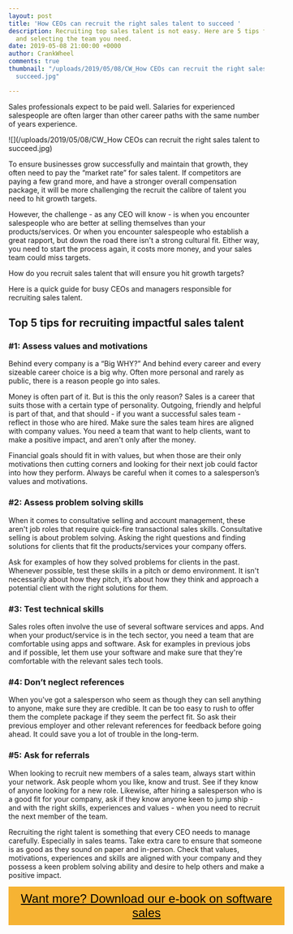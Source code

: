```yaml
---
layout: post
title: 'How CEOs can recruit the right sales talent to succeed '
description: Recruiting top sales talent is not easy. Here are 5 tips for sourcing
  and selecting the team you need.
date: 2019-05-08 21:00:00 +0000
author: CrankWheel
comments: true
thumbnail: "/uploads/2019/05/08/CW_How CEOs can recruit the right sales talent to
  succeed.jpg"

---
```

Sales professionals expect to be paid well. Salaries for experienced salespeople are often larger than other career paths with the same number of years experience.

![](/uploads/2019/05/08/CW_How CEOs can recruit the right sales talent to succeed.jpg)

To ensure businesses grow successfully and maintain that growth, they often need to pay the “market rate” for sales talent. If competitors are paying a few grand more, and have a stronger overall compensation package, it will be more challenging the recruit the calibre of talent you need to hit growth targets.

However, the challenge - as any CEO will know - is when you encounter salespeople who are better at selling themselves than your products/services. Or when you encounter salespeople who establish a great rapport, but down the road there isn't a strong cultural fit. Either way, you need to start the process again, it costs more money, and your sales team could miss targets.

How do you recruit sales talent that will ensure you hit growth targets?

Here is a quick guide for busy CEOs and managers responsible for recruiting sales talent.

## Top 5 tips for recruiting impactful sales talent

### #1: Assess values and motivations

Behind every company is a “Big WHY?” And behind every career and every sizeable career choice is a big why. Often more personal and rarely as public, there is a reason people go into sales.

Money is often part of it. But is this the only reason? Sales is a career that suits those with a certain type of personality. Outgoing, friendly and helpful is part of that, and that should - if you want a successful sales team - reflect in those who are hired. Make sure the sales team hires are aligned with company values. You need a team that want to help clients, want to make a positive impact, and aren't only after the money.

Financial goals should fit in with values, but when those are their only motivations then cutting corners and looking for their next job could factor into how they perform. Always be careful when it comes to a salesperson’s values and motivations.

### #2: Assess problem solving skills

When it comes to consultative selling and account management, these aren't job roles that require quick-fire transactional sales skills. Consultative selling is about problem solving. Asking the right questions and finding solutions for clients that fit the products/services your company offers.

Ask for examples of how they solved problems for clients in the past. Whenever possible, test these skills in a pitch or demo environment. It isn't necessarily about how they pitch, it’s about how they think and approach a potential client with the right solutions for them.

### #3: Test technical skills

Sales roles often involve the use of several software services and apps. And when your product/service is in the tech sector, you need a team that are comfortable using apps and software. Ask for examples in previous jobs and if possible, let them use your software and make sure that they're comfortable with the relevant sales tech tools.

### #4: Don’t neglect references

When you've got a salesperson who seem as though they can sell anything to anyone, make sure they are credible. It can be too easy to rush to offer them the complete package if they seem the perfect fit. So ask their previous employer and other relevant references for feedback before going ahead. It could save you a lot of trouble in the long-term.

### #5: Ask for referrals

When looking to recruit new members of a sales team, always start within your network. Ask people whom you like, know and trust. See if they know of anyone looking for a new role. Likewise, after hiring a salesperson who is a good fit for your company, ask if they know anyone keen to jump ship - and with the right skills, experiences and values - when you need to recruit the next member of the team.

Recruiting the right talent is something that every CEO needs to manage carefully. Especially in sales teams. Take extra care to ensure that someone is as good as they sound on paper and in-person. Check that values, motivations, experiences and skills are aligned with your company and they possess a keen problem solving ability and desire to help others and make a positive impact.

<style> .btn-signup { padding-top: 11px !important; border-radius: 0px !important; background-color: #f6b333; text-align: center; padding: 10px 20px !important; border: 0px !important; width: 100%; margin-bottom: 20px; } .btn-signup a { color: black !important; font-family: 'Titillium Web', sans-serif; font-size: 24px !important; font-weight: normal !important; } </style>

<div class="btn-signup"><a style="cursor: pointer;" href="/sign-up-to-download">Want more? Download our e-book on software sales</a></div>